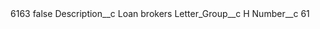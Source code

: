 <?xml version="1.0" encoding="UTF-8"?>
<CustomMetadata xmlns="http://soap.sforce.com/2006/04/metadata" xmlns:xsi="http://www.w3.org/2001/XMLSchema-instance" xmlns:xsd="http://www.w3.org/2001/XMLSchema">
    <label>6163</label>
    <protected>false</protected>
    <values>
        <field>Description__c</field>
        <value xsi:type="xsd:string">Loan brokers</value>
    </values>
    <values>
        <field>Letter_Group__c</field>
        <value xsi:type="xsd:string">H</value>
    </values>
    <values>
        <field>Number__c</field>
        <value xsi:type="xsd:string">61</value>
    </values>
</CustomMetadata>
